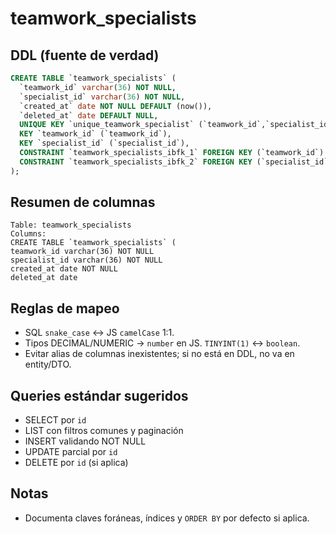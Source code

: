 # teamwork_specialists

## DDL (fuente de verdad)

```sql
CREATE TABLE `teamwork_specialists` (
  `teamwork_id` varchar(36) NOT NULL,
  `specialist_id` varchar(36) NOT NULL,
  `created_at` date NOT NULL DEFAULT (now()),
  `deleted_at` date DEFAULT NULL,
  UNIQUE KEY `unique_teamwork_specialist` (`teamwork_id`,`specialist_id`),
  KEY `teamwork_id` (`teamwork_id`),
  KEY `specialist_id` (`specialist_id`),
  CONSTRAINT `teamwork_specialists_ibfk_1` FOREIGN KEY (`teamwork_id`) REFERENCES `teamworks` (`id`),
  CONSTRAINT `teamwork_specialists_ibfk_2` FOREIGN KEY (`specialist_id`) REFERENCES `users` (`id`)
);
```

## Resumen de columnas

```
Table: teamwork_specialists
Columns:
CREATE TABLE `teamwork_specialists` (
teamwork_id varchar(36) NOT NULL
specialist_id varchar(36) NOT NULL
created_at date NOT NULL
deleted_at date
```

## Reglas de mapeo

- SQL `snake_case` ↔ JS `camelCase` 1:1.
- Tipos DECIMAL/NUMERIC → `number` en JS. `TINYINT(1)` ↔ `boolean`.
- Evitar alias de columnas inexistentes; si no está en DDL, no va en entity/DTO.

## Queries estándar sugeridos

- SELECT por `id`
- LIST con filtros comunes y paginación
- INSERT validando NOT NULL
- UPDATE parcial por `id`
- DELETE por `id` (si aplica)

## Notas

- Documenta claves foráneas, índices y `ORDER BY` por defecto si aplica.
